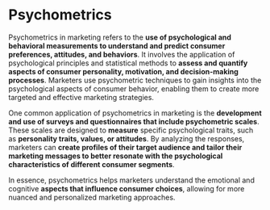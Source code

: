 # Psychometrics

Psychometrics in marketing refers to the **use of psychological and behavioral measurements to understand and predict consumer preferences, attitudes, and behaviors**. It involves the application of psychological principles and statistical methods to **assess and quantify aspects of consumer personality, motivation, and decision-making processes**. Marketers use psychometric techniques to gain insights into the psychological aspects of consumer behavior, enabling them to create more targeted and effective marketing strategies.

One common application of psychometrics in marketing is the **development and use of surveys and questionnaires that include psychometric scales**. These scales are designed to **measure** specific psychological traits, such as **personality traits, values, or attitudes**. By analyzing the responses, marketers can **create profiles of their target audience and tailor their marketing messages to better resonate with the psychological characteristics of different consumer segments**.

In essence, psychometrics helps marketers understand the emotional and cognitive **aspects that influence consumer choices**, allowing for more nuanced and personalized marketing approaches.